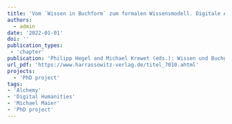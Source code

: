 ```yaml
---
title: 'Vom `Wissen in Buchform` zum formalen Wissensmodell. Digitale Aufbereitung wissenschaftshistorischer Drucke am Beispiel der Alchemica Michael Maiers'
authors:
  - admin
date: '2022-01-01'
doi: ''
publication_types:
 - 'chapter'
publication: 'Philipp Hegel and Michael Krewet (eds.): Wissen und Buchgestalt. Harrassowitz'
url_pdf: 'https://www.harrassowitz-verlag.de/titel_7010.ahtml'
projects:
  - 'PhD project'
tags:
- 'Alchemy'
- 'Digital Humanities'
- 'Michael Maier'
- 'PhD project'
---
```

